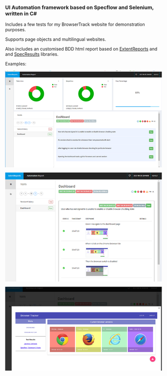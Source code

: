 ### UI Automation framework based on Specflow and Selenium, written in C#

Includes a few tests for my BrowserTrack website for demonstration purposes.

Supports page objects and multilingual websites.

Also includes an customised BDD html report based on [ExtentReports](https://github.com/anshooarora/extentreports-csharp) and and [SpecResults](https://github.com/timschlechter/SpecResults) libraries.  

Examples:

![alt text](https://github.com/Stu-P/BrowserTrack.EndToEndTests/blob/master/doc/bt01.PNG "image 1")

![alt text](https://github.com/Stu-P/BrowserTrack.EndToEndTests/blob/master/doc/bt02.PNG "image 2")

![alt text](https://github.com/Stu-P/BrowserTrack.EndToEndTests/blob/master/doc/bt03.PNG "image 3")





